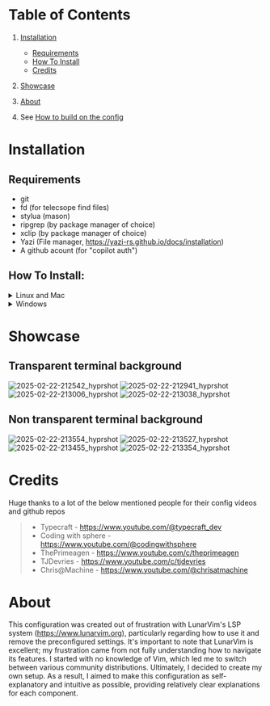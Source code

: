 # Table of Contents
1. [Installation](#installation)
   - [Requirements](#requirements)
   - [How To Install](#how-to-install)
   - [Credits](#credits)

2. [Showcase](#showcase)

3. [About](#about)

4. See [How to build on the config](lua/nvim/chtshts/general.md)

# Installation

## Requirements
-  git
-  fd (for telecsope find files)
- stylua (mason)
- ripgrep (by package manager of choice)
- xclip (by package manager of choice)
- Yazi (File manager, https://yazi-rs.github.io/docs/installation)
- A github acount (for "copilot auth")

## How To Install:
<details><summary> Linux and Mac </summary>

```sh
git clone https://github.com/nvim-lua/kickstart.nvim.git "${XDG_CONFIG_HOME:-$HOME/.config}"/nvim
```

</details>

<details><summary> Windows </summary>

If you're using `cmd.exe`:

```
git clone https://github.com/Harish-Rusum/Nvim-config.git "%localappdata%\nvim"
```

If you're using `powershell.exe`

```
git clone https://github.com/Harish-Rusum/Nivm-config.git "${env:LOCALAPPDATA}\nvim"
```

</details>

# Showcase
## Transparent terminal background
![2025-02-22-212542_hyprshot](https://github.com/user-attachments/assets/de7c50be-d348-4eba-9b31-c55ee13b1362)
![2025-02-22-212941_hyprshot](https://github.com/user-attachments/assets/93474257-db96-49e0-8b35-db6caef14fbd)
![2025-02-22-213006_hyprshot](https://github.com/user-attachments/assets/06afc604-3f90-4c2d-a363-25076b460181)
![2025-02-22-213038_hyprshot](https://github.com/user-attachments/assets/b6964d0b-38af-41ce-93f8-24e42f9496d4)
## Non transparent terminal background
![2025-02-22-213554_hyprshot](https://github.com/user-attachments/assets/8f180eee-68f4-427c-9ee6-a1bfdaeb660e)
![2025-02-22-213527_hyprshot](https://github.com/user-attachments/assets/ae22bc4b-c11e-4da4-b0d6-d46b07aee4b9)
![2025-02-22-213455_hyprshot](https://github.com/user-attachments/assets/a45f68dd-2954-43c6-8c93-c0d374d39ccf)
![2025-02-22-213354_hyprshot](https://github.com/user-attachments/assets/eb2c39d4-84eb-4e42-ac66-e9446bcbc70e)



# Credits

Huge thanks to a lot of the below mentioned people for their config videos and github repos
> - Typecraft - https://www.youtube.com/@typecraft_dev
> - Coding with sphere - https://www.youtube.com/@codingwithsphere
> - ThePrimeagen - https://www.youtube.com/c/theprimeagen
> - TJDevries - https://www.youtube.com/c/tjdevries
> - Chris@Machine - https://www.youtube.com/@chrisatmachine 

# About

This configuration was created out of frustration with LunarVim's LSP system (https://www.lunarvim.org), particularly regarding how to use it and remove the preconfigured settings. It's important to note that LunarVim is excellent; my frustration came from not fully understanding how to navigate its features. I started with no knowledge of Vim, which led me to switch between various community distributions. Ultimately, I decided to create my own setup. As a result, I aimed to make this configuration as self-explanatory and intuitive as possible, providing relatively clear explanations for each component.

